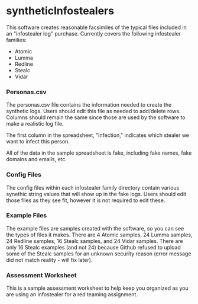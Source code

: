 # syntheticInfostealers
This software creates reasonable facsimiles of the typical files included in an "infostealer log" purchase. Currently covers the following infostealer families:
* Atomic
* Lumma
* Redline
* Stealc
* Vidar

### Personas.csv
The personas.csv file contains the information needed to create the synthetic logs. Users should edit this file as needed to add/delete rows. Columns should remain the same since those are used by the software to make a realistic log file.

The first column in the spreadsheet, "Infection," indicates which stealer we want to infect this person.

All of the data in the sample spreadsheet is fake, including fake names, fake domains and emails, etc.

### Config Files
The config files within each infostealer family directory contain various synethic string values that will show up in the fake logs. Users should edit those files as they see fit, however it is not required to edit these.

### Example Files
The example files are samples created with the software, so you can see the types of files it makes. There are 4 Atomic samples, 24 Lumma samples, 24 Redline samples, 16 Stealc samples, and 24 Vidar samples. There are only 16 Stealc examples (and not 24) because Github refused to upload some of the Stealc samples for an unknown security reason (error message did not match reality - will fix later).

### Assessment Worksheet
This is a sample assessment worksheet to help keep you organized as you are using an infostealer for a red teaming assignment.
